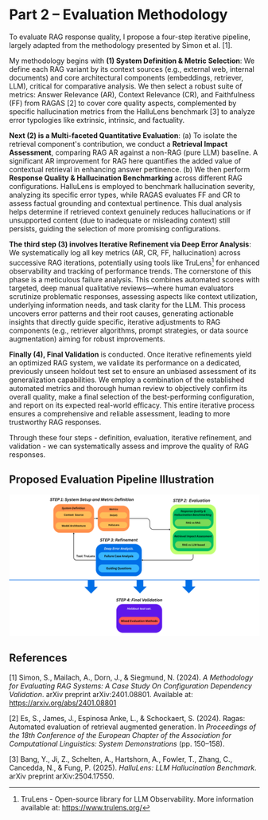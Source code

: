 # Part 2 – Evaluation Methodology

To evaluate RAG response quality, I propose a four-step iterative pipeline, largely adapted from the methodology presented by Simon et al. [1].

My methodology begins with **(1) System Definition & Metric Selection**: We define each RAG variant by its context sources (e.g., external web, internal documents) and core architectural components (embeddings, retriever, LLM), critical for comparative analysis. We then select a robust suite of metrics: Answer Relevance (AR), Context Relevance (CR), and Faithfulness (FF) from RAGAS [2] to cover core quality aspects, complemented by specific hallucination metrics from the HalluLens benchmark [3] to analyze error typologies like extrinsic, intrinsic, and factuality.

**Next (2) is a Multi-faceted Quantitative Evaluation**: (a) To isolate the retrieval component's contribution, we conduct a **Retrieval Impact Assessment**, comparing RAG AR against a non-RAG (pure LLM) baseline. A significant AR improvement for RAG here quantifies the added value of contextual retrieval in enhancing answer pertinence. (b) We then perform **Response Quality & Hallucination Benchmarking** across different RAG configurations. HalluLens is employed to benchmark hallucination severity, analyzing its specific error types, while RAGAS evaluates FF and CR to assess factual grounding and contextual pertinence. This dual analysis helps determine if retrieved context genuinely reduces hallucinations or if unsupported content (due to inadequate or misleading context) still persists, guiding the selection of more promising configurations.

**The third step (3) involves Iterative Refinement via Deep Error Analysis**: We systematically log all key metrics (AR, CR, FF, hallucination) across successive RAG iterations, potentially using tools like TruLens[^TF] for enhanced observability and tracking of performance trends. The cornerstone of this phase is a meticulous failure analysis. This combines automated scores with targeted, deep manual qualitative reviews—where human evaluators scrutinize problematic responses, assessing aspects like context utilization, underlying information needs, and task clarity for the LLM. This process uncovers error patterns and their root causes, generating actionable insights that directly guide specific, iterative adjustments to RAG components (e.g., retriever algorithms, prompt strategies, or data source augmentation) aiming for robust improvements.

**Finally (4), Final Validation** is conducted. Once iterative refinements yield an optimized RAG system, we validate its performance on a dedicated, previously unseen holdout test set to ensure an unbiased assessment of its generalization capabilities. We employ a combination of the established automated metrics and thorough human review to objectively confirm its overall quality, make a final selection of the best-performing configuration, and report on its expected real-world efficacy. This entire iterative process ensures a comprehensive and reliable assessment, leading to more trustworthy RAG responses.

Through these four steps - definition, evaluation, iterative refinement, and validation - we can systematically assess and improve the quality of RAG responses.


## Proposed Evaluation Pipeline Illustration

![RAG Evaluation Pipeline Illustration](MethodologyImage.png)


## References

[1] Simon, S., Mailach, A., Dorn, J., & Siegmund, N. (2024). *A Methodology for Evaluating RAG Systems: A Case Study On Configuration Dependency Validation*. arXiv preprint arXiv:2401.08801. Available at: https://arxiv.org/abs/2401.08801

[2] Es, S., James, J., Espinosa Anke, L., & Schockaert, S. (2024). Ragas: Automated evaluation of retrieval augmented generation. In *Proceedings of the 18th Conference of the European Chapter of the Association for Computational Linguistics: System Demonstrations* (pp. 150–158).

[3] Bang, Y., Ji, Z., Schelten, A., Hartshorn, A., Fowler, T., Zhang, C., Cancedda, N., & Fung, P. (2025). *HalluLens: LLM Hallucination Benchmark*. arXiv preprint arXiv:2504.17550.

[^TF]: TruLens - Open-source library for LLM Observability. More information available at: https://www.trulens.org/
